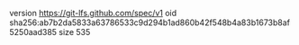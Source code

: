 version https://git-lfs.github.com/spec/v1
oid sha256:ab7b2da5833a63786533c9d294b1ad860b42f548b4a83b1673b8af5250aad385
size 535
